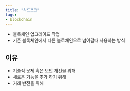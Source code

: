 ```yaml
---
title: "하드포크"
tags:
- blockchain
---
```


- 블록체인 업그레이드 작업
- 기존 블록체인에서 다른 블로체인으로 넘어갈때 사용하는 방식

## 이유 
- 기술적 문제 혹은 보안 개선을 위해
- 새로운 기능을 추가 하기 위해 
- 거래 반전을 위해